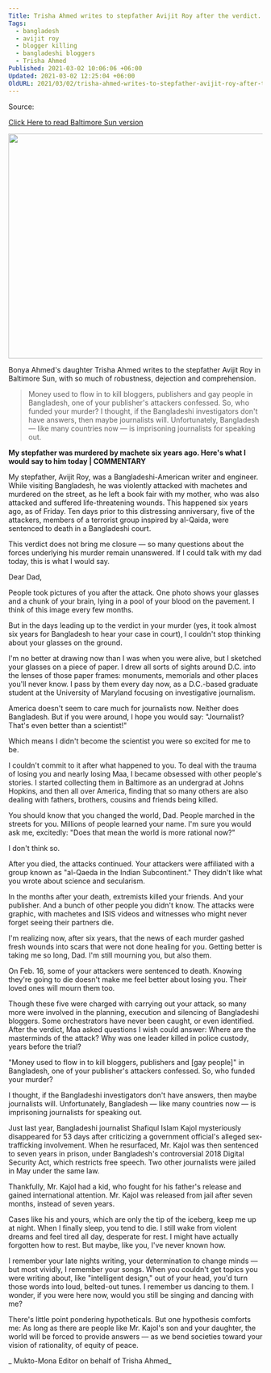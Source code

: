```yaml
---
Title: Trisha Ahmed writes to stepfather Avijit Roy after the verdict.
Tags:
  - bangladesh
  - avijit roy
  - blogger killing
  - bangladeshi bloggers
  - Trisha Ahmed
Published: 2021-03-02 10:06:06 +06:00
Updated: 2021-03-02 12:25:04 +06:00
OldURL: 2021/03/02/trisha-ahmed-writes-to-stepfather-avijit-roy-after-the-verdict/
---
```

Source:

[Click Here to read Baltimore Sun version](https://www.baltimoresun.com/opinion/op-ed/bs-ed-op-0301-dear-dad-20210301-gly4n5gg7ve3bncucld742cira-story.html?outputType=amp&fbclid=IwAR2JerFFxBE-fBTvV0Z26qfr_80vKQ1azigSC51NDkbVbD5qHXEQ4RlEZG0)

<a href="https://enblog.muktomona.com/2021/03/02/trisha-ahmed-writes-to-stepfather-avijit-roy-after-the-verdict/avijit-family/" rel="attachment wp-att-28454"><img class="aligncenter wp-image-28454" src="/wp-content/uploads/2021/03/Avijit-family-1024x787.jpg" alt="" width="579" height="445" /></a>


Bonya Ahmed's daughter Trisha Ahmed writes to the stepfather Avijit Roy in Baltimore Sun, with so much of robustness, dejection and comprehension.

> Money used to flow in to kill bloggers, publishers and gay people in Bangladesh, one of your publisher's attackers confessed. So, who funded your murder? I thought, if the Bangladeshi investigators don't have answers, then maybe journalists will. Unfortunately, Bangladesh — like many countries now — is imprisoning journalists for speaking out.

**My stepfather was murdered by machete six years ago. Here's what I would say to him today | COMMENTARY**

My stepfather, Avijit Roy, was a Bangladeshi-American writer and engineer. While visiting Bangladesh, he was violently attacked with machetes and murdered on the street, as he left a book fair with my mother, who was also attacked and suffered life-threatening wounds. This happened six years ago, as of Friday. Ten days prior to this distressing anniversary, five of the attackers, members of a terrorist group inspired by al-Qaida, were sentenced to death in a Bangladeshi court.

This verdict does not bring me closure — so many questions about the forces underlying his murder remain unanswered. If I could talk with my dad today, this is what I would say.

Dear Dad,

People took pictures of you after the attack. One photo shows your glasses and a chunk of your brain, lying in a pool of your blood on the pavement. I think of this image every few months.

But in the days leading up to the verdict in your murder (yes, it took almost six years for Bangladesh to hear your case in court), I couldn't stop thinking about your glasses on the ground.

I'm no better at drawing now than I was when you were alive, but I sketched your glasses on a piece of paper. I drew all sorts of sights around D.C. into the lenses of those paper frames: monuments, memorials and other places you'll never know. I pass by them every day now, as a D.C.-based graduate student at the University of Maryland focusing on investigative journalism.

America doesn't seem to care much for journalists now. Neither does Bangladesh. But if you were around, I hope you would say: "Journalist? That's even better than a scientist!"

Which means I didn't become the scientist you were so excited for me to be.

I couldn't commit to it after what happened to you. To deal with the trauma of losing you and nearly losing Maa, I became obsessed with other people's stories. I started collecting them in Baltimore as an undergrad at Johns Hopkins, and then all over America, finding that so many others are also dealing with fathers, brothers, cousins and friends being killed.

You should know that you changed the world, Dad. People marched in the streets for you. Millions of people learned your name. I'm sure you would ask me, excitedly: "Does that mean the world is more rational now?"

I don't think so.

After you died, the attacks continued. Your attackers were affiliated with a group known as "al-Qaeda in the Indian Subcontinent." They didn't like what you wrote about science and secularism.

In the months after your death, extremists killed your friends. And your publisher. And a bunch of other people you didn't know. The attacks were graphic, with machetes and ISIS videos and witnesses who might never forget seeing their partners die.

I'm realizing now, after six years, that the news of each murder gashed fresh wounds into scars that were not done healing for you. Getting better is taking me so long, Dad. I'm still mourning you, but also them.

On Feb. 16, some of your attackers were sentenced to death. Knowing they're going to die doesn't make me feel better about losing you. Their loved ones will mourn them too.

Though these five were charged with carrying out your attack, so many more were involved in the planning, execution and silencing of Bangladeshi bloggers. Some orchestrators have never been caught, or even identified. After the verdict, Maa asked questions I wish could answer: Where are the masterminds of the attack? Why was one leader killed in police custody, years before the trial?

"Money used to flow in to kill bloggers, publishers and [gay people]" in Bangladesh, one of your publisher's attackers confessed. So, who funded your murder?

I thought, if the Bangladeshi investigators don't have answers, then maybe journalists will. Unfortunately, Bangladesh — like many countries now — is imprisoning journalists for speaking out.

Just last year, Bangladeshi journalist Shafiqul Islam Kajol mysteriously disappeared for 53 days after criticizing a government official's alleged sex-trafficking involvement. When he resurfaced, Mr. Kajol was then sentenced to seven years in prison, under Bangladesh's controversial 2018 Digital Security Act, which restricts free speech. Two other journalists were jailed in May under the same law.

Thankfully, Mr. Kajol had a kid, who fought for his father's release and gained international attention. Mr. Kajol was released from jail after seven months, instead of seven years.

Cases like his and yours, which are only the tip of the iceberg, keep me up at night. When I finally sleep, you tend to die. I still wake from violent dreams and feel tired all day, desperate for rest. I might have actually forgotten how to rest. But maybe, like you, I've never known how.

I remember your late nights writing, your determination to change minds — but most vividly, I remember your songs. When you couldn't get topics you were writing about, like "intelligent design," out of your head, you'd turn those words into loud, belted-out tunes. I remember us dancing to them. I wonder, if you were here now, would you still be singing and dancing with me?

There's little point pondering hypotheticals. But one hypothesis comforts me: As long as there are people like Mr. Kajol's son and your daughter, the world will be forced to provide answers — as we bend societies toward your vision of rationality, of equity of peace.

_ Mukto-Mona Editor on behalf of Trisha Ahmed_
